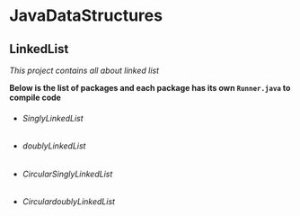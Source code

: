 # JavaDataStructures

## LinkedList

*This project contains all about linked list*

**Below is the list of packages and each package has its own `Runner.java` to compile code**

- ###### SinglyLinkedList
- ###### doublyLinkedList
- ###### CircularSinglyLinkedList
- ###### CirculardoublyLinkedList
